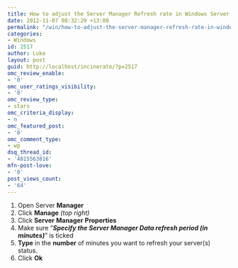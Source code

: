 ```yaml
---
title: How to adjust the Server Manager Refresh rate in Windows Server 2012
date: 2012-11-07 08:32:29 +13:00
permalink: "/win/how-to-adjust-the-server-manager-refresh-rate-in-windows-server-2012/"
categories:
- Windows
id: 2517
author: Luke
layout: post
guid: http://localhost/incinerate/?p=2517
omc_review_enable:
- '0'
omc_user_ratings_visibility:
- '0'
omc_review_type:
- stars
omc_criteria_display:
- n
omc_featured_post:
- '0'
omc_comment_type:
- wp
dsq_thread_id:
- '4815563816'
mfn-post-love:
- '0'
post_views_count:
- '64'
---
```


  1. Open Server **Manager**
  2. Click **Manage** _(top right)_
  3. Click **Server** **Manager** **Properties**
  4. Make sure &#8220;**_Specify the Server Manager Data refresh period (in minutes)_**” is ticked
  5. **Type** in the **number** of minutes you want to refresh your server(s) status.
  6. Click **Ok**